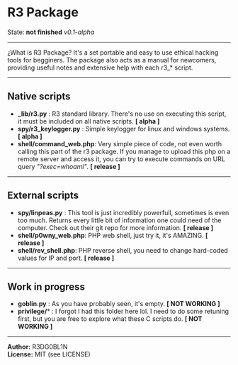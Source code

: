 # R3 Package
State: **not finished**
*v0.1-alpha*
___
¿What is R3 Package? It's a set portable and easy to use ethical hacking tools for begginers. The package also acts as a manual for newcomers, providing useful notes and extensive help with each r3_* script.
___
## Native scripts
- **_lib/r3.py** : R3 standard library. There's no use on executing this script, it must be included on all native scripts. **[ alpha ]**
- **spy/r3_keylogger.py** : Simple keylogger for linux and windows systems. **[ alpha ]**
- **shell/command_web.php**: Very simple piece of code, not even worth calling this part of the r3 package. If you manage to upload this php on a remote server and access it, you can try to execute commands on URL query *"?exec=whoami"*. **[ release ]**
___
## External scripts
- **spy/linpeas.py** : This tool is just incredibly powerfull, sometimes is even too much. Returns every little bit of information one could need of the computer. Check out their git repo for more information. **[ release ]**
- **shell/p0wny_web.php**: PHP web shell, just try it, it's AMAZING. **[ release ]**
- **shell/rev_shell.php**: PHP reverse shell, you need to change hard-coded values for IP and port. **[ release ]**
___
## Work in progress
- **goblin.py** : As you have probably seen, it's empty. **[ NOT WORKING ]**
- **privilege/*** : I forgot I had this folder here lol. I need to do some retuning first, but you are free to explore what these C scripts do. **[ NOT WORKING ]**
___
**Author:** R3DG0BL1N  
**License:** MIT (see LICENSE)
